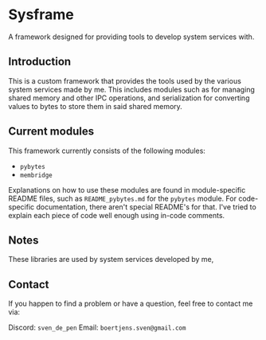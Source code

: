 # Sysframe

A framework designed for providing tools to develop system services with.


## Introduction

This is a custom framework that provides the tools used by the various system services made by me. This includes modules such as for managing shared memory and other IPC operations, and serialization for converting values to bytes to store them in said shared memory.


## Current modules

This framework currently consists of the following modules:

- `pybytes`
- `membridge`

Explanations on how to use these modules are found in module-specific README files, such as `README_pybytes.md` for the `pybytes` module.
For code-specific documentation, there aren't special README's for that. I've tried to explain each piece of code well enough using in-code comments.


## Notes

These libraries are used by system services developed by me,


## Contact

If you happen to find a problem or have a question, feel free to contact me via:

Discord: `sven_de_pen`
Email:   `boertjens.sven@gmail.com`

